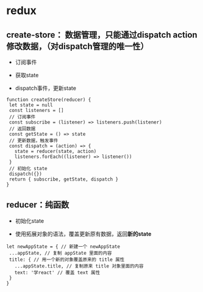 # redux
## create-store： 数据管理，只能通过dispatch action 修改数据，（对dispatch管理的唯一性）

* 订阅事件

* 获取state

* dispatch事件，更新state

 ```
 function createStore(reducer) {
  let state = null
  const listeners = []
  // 订阅事件
  const subscribe = (listener) => listeners.push(listener)
  // 返回数据
  const getState = () => state
  // 更新数据，触发事件
  const dispatch = (action) => {
    state = reducer(state, action)
    listeners.forEach((listener) => listener())
  }
  // 初始化 state
  dispatch({})
  return { subscribe, getState, dispatch }
}
 ```

 ## reducer：纯函数

 * 初始化state

 * 使用拓展对象的语法，覆盖更新原有数据，返回**新的state**

 ```
 let newAppState = { // 新建一个 newAppState
  ...appState, // 复制 appState 里面的内容
  title: { // 用一个新的对象覆盖原来的 title 属性
    ...appState.title, // 复制原来 title 对象里面的内容
    text: '学react' // 覆盖 text 属性
  }
}
 ```


